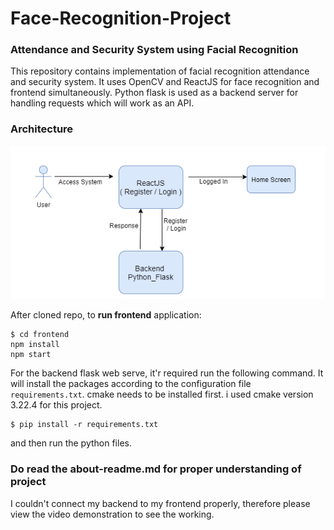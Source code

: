 # Face-Recognition-Project
### Attendance and Security System using Facial Recognition

This repository contains implementation of facial recognition attendance and security system. It uses OpenCV and ReactJS for face recognition and frontend simultaneously. Python flask is used as a backend server for handling requests which will work as an API.

### Architecture
![architecture](https://github.com/ananyasingh13/Face-Recognition-Project/blob/main/presentation/Architecture.png)

After cloned repo, to **run frontend** application: 
```
$ cd frontend
npm install
npm start
```
For the backend flask web serve, it'r required run the following command. It will install the packages according to the configuration file `requirements.txt`. cmake needs to be installed first. i used cmake version 3.22.4 for this project.
```
$ pip install -r requirements.txt 
```
and then run the python files.

### Do read the about-readme.md for proper understanding of project

I couldn't connect my backend to my frontend properly, therefore please view the video demonstration to see the working.
  
